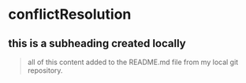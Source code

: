 # conflictResolution
## this is a subheading created locally
>all of this content added to the README.md file from my local git repository.